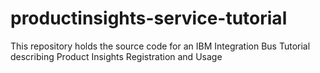 # productinsights-service-tutorial
This repository holds the source code for an IBM Integration Bus Tutorial describing Product Insights Registration and Usage
